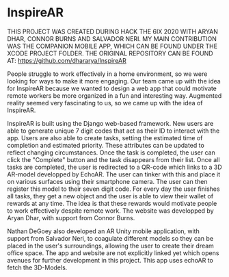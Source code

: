 # InspireAR

THIS PROJECT WAS CREATED DURING HACK THE 6IX 2020 WITH ARYAN DHAR, CONNOR BURNS AND SALVADOR NERI.
MY MAIN CONTRIBUTION WAS THE COMPANION MOBILE APP, WHICH CAN BE FOUND UNDER THE XCODE PROJECT FOLDER.
THE ORIGINAL REPOSITORY CAN BE FOUND AT: https://github.com/dhararya/InspireAR

People struggle to work effectively in a home environment, so we were looking for ways to make it more engaging. Our team came up with the idea for InspireAR because we wanted to design a web app that could motivate remote workers be more organized in a fun and interesting way. Augmented reality seemed very fascinating to us, so we came up with the idea of InspireAR.

InspireAR is built using the Django web-based framework. New users are able to generate unique 7 digit codes that act as their ID to interact with the app. Users are also able to create tasks, setting the estimated time of completion and estimated priority. These attributes can be updated to reflect changing circumstances. Once the task is completed, the user can click the "Complete" button and the task disappears from their list. Once all tasks are completed, the user is redirected to a QR-code which links to a 3D AR-model developped by EchoAR. The user can tinker with this and place it on various surfaces using their smartphone camera. The user can then register this model to their seven digit code. For every day the user finishes all tasks, they get a new object and the user is able to view their wallet of rewards at any time. The idea is that these rewards would motivate people to work effectively despite remote work. The website was developped by Aryan Dhar, with support from Connor Burns.

Nathan DeGoey also developed an AR Unity mobile application, with support from Salvador Neri, to coagulate different models so they can be placed in the user's surroundings, allowing the user to create their dream office space. The app and website are not explicitly linked yet which opens avenues for further development in this project. This app uses echoAR to fetch the 3D-Models.

